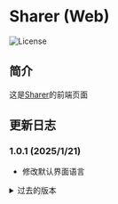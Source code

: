 # Sharer (Web)

![License](https://img.shields.io/badge/License-MIT-dark_green)

## 简介
这是[Sharer](https://github.com/Zhoucheng133/Sharer-Core)的前端页面

## 更新日志

### 1.0.1 (2025/1/21)
- 修改默认界面语言

<details>
<summary>过去的版本</summary>

### 1.0.0 (2025/1/21)
- 第一个版本

</details>